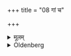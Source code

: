 +++
title = "08 गां च"

+++

<details><summary>मूलम्</summary>

गां च ८
</details>

<details><summary>Oldenberg</summary>

8. Having spread out the bed (of grass, so that the points of the grass are) turned to the north, he should sit down thereon with (the verse), 'The herbs which' (MB. II, 8, 3).
</details>

